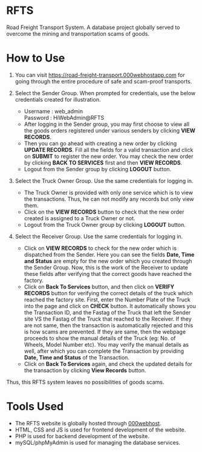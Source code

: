 # RFTS
Road Freight Transport System. A database project globally served to overcome the mining and transportation scams of goods.

# How to Use  
1. You can visit https://road-freight-transport.000webhostapp.com for going through the entire procedure of safe and scam-proof transports.  
  
2. Select the Sender Group. When prompted for credentials, use the below credentials created for illustration.  
     * Username : web_admin  
       Password : HiWebAdmin@RFTS  
     * After logging in the Sender group, you may first choose to view all the goods orders registered under various senders by clicking **VIEW RECORDS**.  
     * Then you can go ahead with creating a new order by clicking **UPDATE RECORDS**. Fill all the fields for a valid transaction and click on **SUBMIT** to register the new order. You may check the new order by clicking **BACK TO SERVICES** first and then **VIEW RECORDS**.  
     * Logout from the Sender group by clicking **LOGOUT** button.  
  
3. Select the Truck Owner Group. Use the same credentials for logging in.  
    * The Truck Owner is provided with only one service which is to view the transactions. Thus, he can not modify any records but only view them.  
    * Click on the **VIEW RECORDS** button to check that the new order created is assigned to a Truck Owner or not.  
    * Logout from the Truck Owner group by clicking **LOGOUT** button.  
  
4. Select the Receiver Group. Use the same credentials for logging in. 
    * Click on **VIEW RECORDS** to check for the new order which is dispatched from the Sender. Here you can see the fields **Date, Time and Status** are empty for the new order which you created through the Sender Group. Now, this is the work of the Receiver to update these fields after verifying that the correct goods have reached the factory.  
    * Click on **Back To Services** button, and then click on **VERIFY RECORDS** button for verifying the correct details of the truck which reached the factory site. First, enter the Number Plate of the Truck into the page and click on **CHECK** button. It automatically shows you the Transaction ID, and the Fastag of the Truck that left the Sender site VS the Fastag of the Truck that reached to the Receiver. If they are not same, then the transaction is automatically rejected and this is how scams are prevented. If they are same, then the webpage proceeds to show the manual details of the Truck (eg: No. of Wheels, Model Number etc). You may verify the manual details as well, after which you can complete the Transaction by providing **Date, Time and Status** of the Transaction.  
    * Click on **Back To Services** again, and check the updated details for the transaction by clicking **View Records** button.  
  
Thus, this RFTS system leaves no possibilities of goods scams.  
  
# Tools Used  
* The RFTS website is globally hosted through [000webhost](https://www.000webhost.com/).  
* HTML, CSS and JS is used for frontend development of the website.  
* PHP is used for backend development of the website.   
* mySQL/phpMyAdmin is used for managing the database services. 
